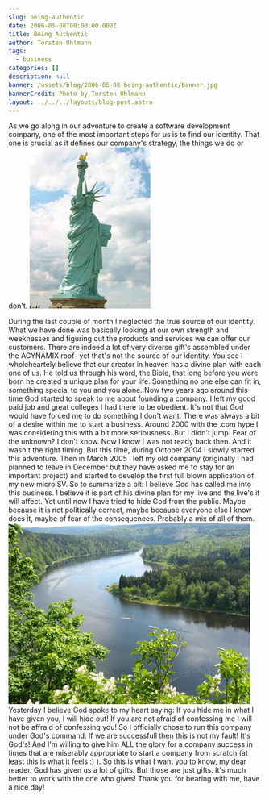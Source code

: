 ```yaml
---
slug: being-authentic
date: 2006-05-08T00:00:00.000Z
title: Being Authentic
author: Torsten Uhlmann
tags:
  - business
categories: []
description: null
banner: /assets/blog/2006-05-08-being-authentic/banner.jpg
bannerCredit: Photo by Torsten Uhlmann
layout: ../../../layouts/blog-post.astro
---
```


As we go along in our adventure to create a software development company, one of the most important steps for us is to find our identity. That one is crucial as it defines our company's strategy, the things we do or don't.
![IMG\_0999.JPG](./IMG_0999.JPG)

During the last couple of month I neglected the true source of our identity. What we have done was basically looking at our own strength and weeknesses and figuring out the products and services we can offer our customers. There are indeed a lot of very diverse gift's assembled under the AGYNAMIX roof- yet that's not the source of our identity. You see I wholeheartely believe that our creator in heaven has a divine plan with each one of us. He told us through his word, the Bible, that long before you were born he created a unique plan for your life. Something no one else can fit in, something special to you and you alone. Now two years ago around this time God started to speak to me about founding a company. I left my good paid job and great colleges I had there to be obedient. It's not that God would have forced me to do something I don't want. There was always a bit of a desire within me to start a business. Around 2000 with the .com hype I was considering this with a bit more seriousness. But I didn't jump. Fear of the unknown? I don't know. Now I know I was not ready back then. And it wasn't the right timing. But this time, during October 2004 I slowly started this adventure. Then in March 2005 I left my old company (originally I had planned to leave in December but they have asked me to stay for an important project) and started to develop the first full blown application of my new microISV. So to summarize a bit: I believe God has called me into this business. I believe it is part of his divine plan for my live and the live's it will affect. Yet until now I have tried to hide God from the public. Maybe because it is not politically correct, maybe because everyone else I know does it, maybe of fear of the consequences. Probably a mix of all of them. ![Img0026.JPG](./Img0026.JPG) Yesterday I believe God spoke to my heart saying: If you hide me in what I have given you, I will hide out! If you are not afraid of confessing me I will not be affraid of confessing you! So I officially chose to run this company under God's command. If we are successfull then this is not my fault! It's God's! And I'm willing to give him ALL the glory for a company success in times that are miserably appropriate to start a company from scratch (at least this is what it feels :) ). So this is what I want you to know, my dear reader. God has given us a lot of gifts. But those are just gifts. It's much better to work with the one who gives! Thank you for bearing with me, have a nice day!
